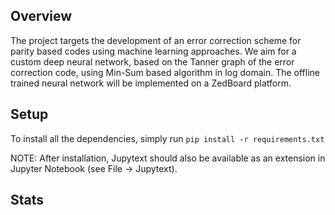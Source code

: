 ## Overview

The project targets the development of an error
correction scheme for parity based codes using machine learning
approaches. We aim for a custom deep neural network, based on the Tanner
graph of the error correction code, using Min-Sum based algorithm in log
domain. The offline trained neural network will be implemented on a
ZedBoard platform.

## Setup

To install all the dependencies, simply run `pip install -r requirements.txt`

NOTE: After installation, Jupytext should also be available as an extension in
Jupyter Notebook (see File &rarr; Jupytext).

## Stats
